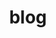 ---
title: blog
body_classes: header-image fullwidth

content:
    items:
       '@taxonomy':
         category: [fr]
    order:
        by: date
        dir: desc
    limit: 25
    pagination: true

feed:
    description: Description d'un feed de Blog
    lang: fr-FR
    limit: 10
    length: 500
pagination: true
blog_image: false
anchors:
    active: false
---